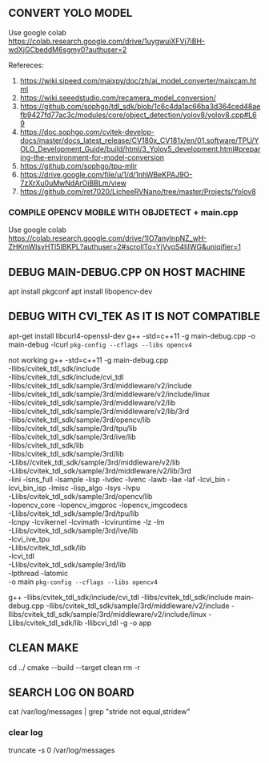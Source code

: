 ## CONVERT YOLO MODEL

Use google colab https://colab.research.google.com/drive/1uygwuiXFVj7iBH-wdXjGCbeddM6sgmy0?authuser=2

Refereces:

1. https://wiki.sipeed.com/maixpy/doc/zh/ai_model_converter/maixcam.html
2. https://wiki.seeedstudio.com/recamera_model_conversion/
3. https://github.com/sophgo/tdl_sdk/blob/1c6c4da1ac66ba3d364ced48aefb9427fd77ac3c/modules/core/object_detection/yolov8/yolov8.cpp#L69
4. https://doc.sophgo.com/cvitek-develop-docs/master/docs_latest_release/CV180x_CV181x/en/01.software/TPU/YOLO_Development_Guide/build/html/3_Yolov5_development.html#preparing-the-environment-for-model-conversion
5. https://github.com/sophgo/tpu-mlir
6. https://drive.google.com/file/u/1/d/1nhWBeKPAJ9O-7zXrXu0uMwNdArOiBBLm/view
7. https://github.com/ret7020/LicheeRVNano/tree/master/Projects/Yolov8

### COMPILE OPENCV MOBILE WITH OBJDETECT + main.cpp

Use google colab https://colab.research.google.com/drive/1lO7anylnpNZ_wH-ZHKmWlsvHTl5IBKPL?authuser=2#scrollTo=YjVvoS4IiIWG&uniqifier=1

## DEBUG MAIN-DEBUG.CPP ON HOST MACHINE

apt install pkgconf
apt install libopencv-dev

## DEBUG WITH CVI_TEK AS IT IS NOT COMPATIBLE

apt-get install libcurl4-openssl-dev
g++ -std=c++11 -g main-debug.cpp -o main-debug -lcurl `pkg-config --cflags --libs opencv4`

not working
g++ -std=c++11 -g main-debug.cpp \
-Ilibs/cvitek_tdl_sdk/include \
-Ilibs/cvitek_tdl_sdk/include/cvi_tdl \
-Ilibs/cvitek_tdl_sdk/sample/3rd/middleware/v2/include \
-Ilibs/cvitek_tdl_sdk/sample/3rd/middleware/v2/include/linux \
-Ilibs/cvitek_tdl_sdk/sample/3rd/middleware/v2/lib \
-Ilibs/cvitek_tdl_sdk/sample/3rd/middleware/v2/lib/3rd \
-Ilibs/cvitek_tdl_sdk/sample/3rd/opencv/lib \
-Ilibs/cvitek_tdl_sdk/sample/3rd/tpu/lib \
-Ilibs/cvitek_tdl_sdk/sample/3rd/ive/lib \
-Ilibs/cvitek_tdl_sdk/lib \
-Ilibs/cvitek_tdl_sdk/sample/3rd/lib \
-Llibs//cvitek_tdl_sdk/sample/3rd/middleware/v2/lib \
-Llibs/cvitek_tdl_sdk/sample/3rd/middleware/v2/lib/3rd \
-lini -lsns_full -lsample -lisp -lvdec -lvenc -lawb -lae -laf -lcvi_bin -lcvi_bin_isp -lmisc -lisp_algo -lsys -lvpu \
-Llibs/cvitek_tdl_sdk/sample/3rd/opencv/lib \
-lopencv_core -lopencv_imgproc -lopencv_imgcodecs \
-Llibs/cvitek_tdl_sdk/sample/3rd/tpu/lib \
-lcnpy -lcvikernel -lcvimath -lcviruntime -lz -lm \
-Llibs/cvitek_tdl_sdk/sample/3rd/ive/lib \
-lcvi_ive_tpu \
-Llibs/cvitek_tdl_sdk/lib \
-lcvi_tdl \
-Llibs/cvitek_tdl_sdk/sample/3rd/lib \
-lpthread -latomic \
-o main `pkg-config --cflags --libs opencv4`

g++ -Ilibs/cvitek_tdl_sdk/include/cvi_tdl -Ilibs/cvitek_tdl_sdk/include main-debug.cpp -Ilibs/cvitek_tdl_sdk/sample/3rd/middleware/v2/include -Ilibs/cvitek_tdl_sdk/sample/3rd/middleware/v2/include/linux -Llibs/cvitek_tdl_sdk/lib -llibcvi_tdl -g -o app

## CLEAN MAKE

cd ../
cmake --build <build-dir> --target clean
rm -r <build dir>

## SEARCH LOG ON BOARD

cat /var/log/messages | grep "stride not equal,stridew"

### clear log

truncate -s 0 /var/log/messages
